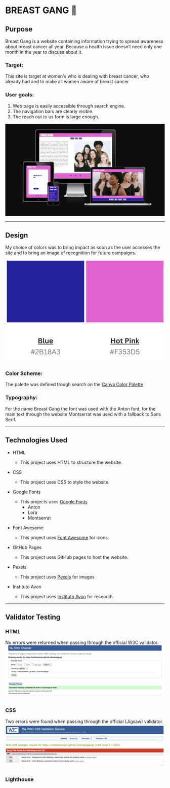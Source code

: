 
# BREAST GANG 🤍

## Purpose

Breast Gang is a website containing information trying to spread awareness about breast cancer all year. Because a health issue doesn’t need only one month in the year to discuss about it.

### Target:

This site is target at women's who is dealing with breast cancer, who already had and to make all women aware of breast cancer.

### User goals:

1. Web page is easily accessible through search engine.
2. The navigation bars are clearly visible.
3. The reach out to us form is large enough.

![](imagesreadme/Responsive.png)

--------------------
## Design

My choice of colors was to bring impact as soon as the user accesses the site and to bring an image of recognition for future campaigns.

![](imagesreadme/Colors.png)

### Color Scheme:

The palette was defined trough search on the [Canva Color Palette](https://www.canva.com/colors/color-palettes/) 

### Typography: 

For the name Breast Gang the font was used with the Anton font, for the main text through the website Montserrat was used with a fallback to Sans Serif.

--------------------
## Technologies Used

* HTML
  * This project uses HTML to structure the website.

* CSS
  * This project uses CSS to style the website.

* Google Fonts
  * This projects uses [Google Fonts](https://fonts.google.com/)
    * Anton
    * Lora
    * Montserrat

* Font Awesome
  * This project uses [Font Awesome](https://fontawesome.com/) for icons.

* GitHub Pages
  * This project uses GitHub pages to host the website.

* Pexels
  * This project uses [Pexels](https://www.pexels.com/) for images

* Instituto Avon 
  * This project uses [Instituto Avon](https://institutoavon.org.br) for research.

---------------------
## Validator Testing

### HTML

No errors were returned when passing through the official W3C validator.
![](imagesreadme/Validator%20W3.png)

### CSS

Two errors were found when passing through the official (Jigsaw) validator.
![](imagesreadme/Jigsaw%20W3.png)

### Lighthouse